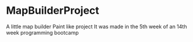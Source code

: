 # MapBuilderProject
A little map builder Paint like project
It was made in the 5th week of an 14th week programming bootcamp
